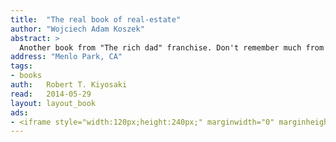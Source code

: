 ```yaml
---
title:	"The real book of real-estate"
author: "Wojciech Adam Koszek"
abstract: >
  Another book from "The rich dad" franchise. Don't remember much from it.
address: "Menlo Park, CA"
tags:
- books
auth:	Robert T. Kiyosaki
read:	2014-05-29
layout: layout_book
ads:
- <iframe style="width:120px;height:240px;" marginwidth="0" marginheight="0" scrolling="no" frameborder="0" src="//ws-na.amazon-adsystem.com/widgets/q?ServiceVersion=20070822&OneJS=1&Operation=GetAdHtml&MarketPlace=US&source=ss&ref=ss_til&ad_type=product_link&tracking_id=wkoszek-20&marketplace=amazon&region=US&placement=1593155328&asins=1593155328&linkId=K2FW6JHZKSUM34IL&show_border=false&link_opens_in_new_window=false&price_color=333333&title_color=C00000&bg_color=FFFFFF"></iframe>
---
```

